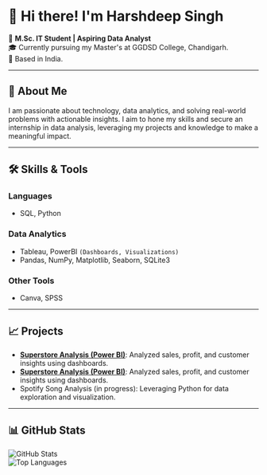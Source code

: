 
<!--
**harshbrar03/harshbrar03** is a ✨ _special_ ✨ repository because its `README.md` (this file) appears on your GitHub profile.

Here are some ideas to get you started:

- 🔭 I’m currently working on ...
- 🌱 I’m currently learning ...
- 👯 I’m looking to collaborate on ...
- 🤔 I’m looking for help with ...
- 💬 Ask me about ...
- 📫 How to reach me: ...
- 😄 Pronouns: ...
- ⚡ Fun fact: ...
-->

# 👋 Hi there! I'm Harshdeep Singh 

🌟 **M.Sc. IT Student | Aspiring Data Analyst**  
🎓 Currently pursuing my Master's at GGDSD College, Chandigarh.  
📍 Based in India.  

---

## 🚀 About Me
I am passionate about technology, data analytics, and solving real-world problems with actionable insights. I aim to hone my skills and secure an internship in data analysis, leveraging my projects and knowledge to make a meaningful impact.

---

## 🛠️ Skills & Tools  
### Languages
- SQL, Python 

### Data Analytics
- Tableau, PowerBI `(Dashboards, Visualizations)`  
- Pandas, NumPy, Matplotlib, Seaborn, SQLite3  

### Other Tools
- Canva, SPSS

---

## 📈 Projects
- **[Superstore Analysis (Power BI)](https://github.com/harshbrar03)**: Analyzed sales, profit, and customer insights using dashboards.
- **[Superstore Analysis (Power BI)](https://github.com/harshbrar03)**: Analyzed sales, profit, and customer insights using dashboards.
- Spotify Song Analysis (in progress): Leveraging Python for data exploration and visualization.  

---

## 📊 GitHub Stats  

![GitHub Stats](https://github-readme-stats.vercel.app/api?username=harshbrar03&show_icons=true&theme=radical)  
![Top Languages](https://github-readme-stats.vercel.app/api/top-langs/?username=harshbrar03&layout=compact&theme=radical)

